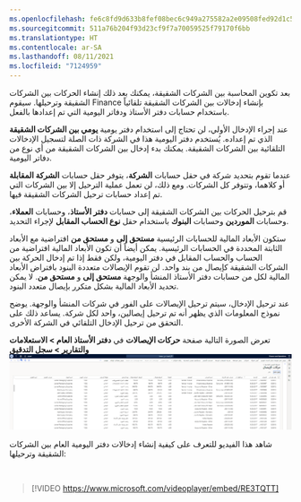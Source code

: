 ```yaml
---
ms.openlocfilehash: fe6c8fd9d633b8fef08bec6c949a275582a2e09508fed92d1c561c68079a1ae5
ms.sourcegitcommit: 511a76b204f93d23cf9f7a70059525f79170f6bb
ms.translationtype: HT
ms.contentlocale: ar-SA
ms.lasthandoff: 08/11/2021
ms.locfileid: "7124959"
---
```

بعد تكوين المحاسبة بين الشركات الشقيقة، يمكنك بعد ذلك إنشاء الحركات بين الشركات الشقيقة وترحيلها. سيقوم Finance بإنشاء إدخالات بين الشركات الشقيقة تلقائياً باستخدام حسابات دفتر الأستاذ ودفاتر اليومية التي تم إعدادها بالفعل. 
 
عند إجراء الإدخال الأولي، لن تحتاج إلى استخدام دفتر يومية **يومي بين الشركات الشقيقة** الذي تم إعداده. يُستخدم دفتر اليومية هذا في الشركة ذات الصلة لتسجيل الإدخالات التلقائية بين الشركات الشقيقة. يمكنك بدء إدخال بين الشركات الشقيقة من أي نوع من دفاتر اليومية.

عندما تقوم بتحديد شركة في حقل حسابات **الشركة**، يتوفر حقل حسابات **الشركة المقابلة** أو كلاهما، وتتوفر كل الشركات. ومع ذلك، لن تعمل عملية الترحيل إلا بين الشركات التي تم إعداد حسابات ترحيل الشركات الشقيقة فيها.

قم بترحيل الحركات بين الشركات الشقيقة إلى حسابات **دفتر الأستاذ**، وحسابات **العملاء**، وحسابات **الموردين** وحسابات **البنوك** باستخدام حقل **نوع الحساب المقابل** لإجراء التحديد.

ستكون الأبعاد المالية للحسابات الرئيسية **مستحق إلى** و **مستحق من** افتراضية مع الأبعاد الثابتة المحددة في الحسابات الرئيسية. يمكن أيضاً أن تكون الأبعاد المالية افتراضية من الحساب والحساب المقابل في دفتر اليومية، ولكن فقط إذا تم إدخال الحركة بين الشركات الشقيقة كإيصال من بند واحد. لن تقوم الإيصالات متعددة البنود بافتراض الأبعاد المالية لكل من حسابات دفتر الأستاذ المنشأ والوجهة **مستحق إلى** و **مستحق من**. لا يمكن تحديد الأبعاد المالية بشكل متكرر بإيصال متعدد البنود. 
 
عند ترحيل الإدخال، سيتم ترحيل الإيصالات على الفور في شركات المنشأ والوجهة. يوضح نموذج المعلومات الذي يظهر أنه تم ترحيل إيصالين، واحد لكل شركة. يساعد ذلك على التحقق من ترحيل الإدخال التلقائي في الشركة الأخرى. 

تعرض الصورة التالية صفحة **حركات الإيصالات** في **دفتر الأستاذ العام > الاستعلامات والتقارير > سجل التدقيق**
![لقطة شاشة لصفحة حركات الإيصالات.](../media/voucher-transactions.png)

شاهد هذا الفيديو للتعرف على كيفية إنشاء إدخالات دفتر اليومية العام بين الشركات الشقيقة وترحيلها:

&nbsp;

 > [!VIDEO https://www.microsoft.com/videoplayer/embed/RE3TQTT]



